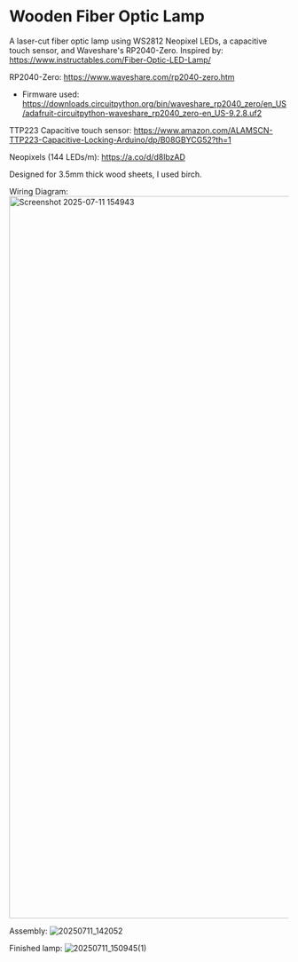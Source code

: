 # Wooden Fiber Optic Lamp
A laser-cut fiber optic lamp using WS2812 Neopixel LEDs, a capacitive touch sensor, and Waveshare's RP2040-Zero.
Inspired by: https://www.instructables.com/Fiber-Optic-LED-Lamp/

RP2040-Zero:
https://www.waveshare.com/rp2040-zero.htm
- Firmware used:  
  https://downloads.circuitpython.org/bin/waveshare_rp2040_zero/en_US/adafruit-circuitpython-waveshare_rp2040_zero-en_US-9.2.8.uf2

TTP223 Capacitive touch sensor:
https://www.amazon.com/ALAMSCN-TTP223-Capacitive-Locking-Arduino/dp/B08GBYCG52?th=1

Neopixels (144 LEDs/m):
https://a.co/d/d8lbzAD

Designed for 3.5mm thick wood sheets, I used birch.

Wiring Diagram:
<img width="1501" height="1301" alt="Screenshot 2025-07-11 154943" src="https://github.com/user-attachments/assets/7c0aa386-26f7-4e0f-9d31-bf64ecc6e2c6" />

Assembly:
![20250711_142052](https://github.com/user-attachments/assets/1c7077a9-7928-421c-b63f-cbc4b6b7bd3c)

Finished lamp:
![20250711_150945(1)](https://github.com/user-attachments/assets/3d9211f4-e246-40ca-b1bf-19c9d0f3c9d0)
